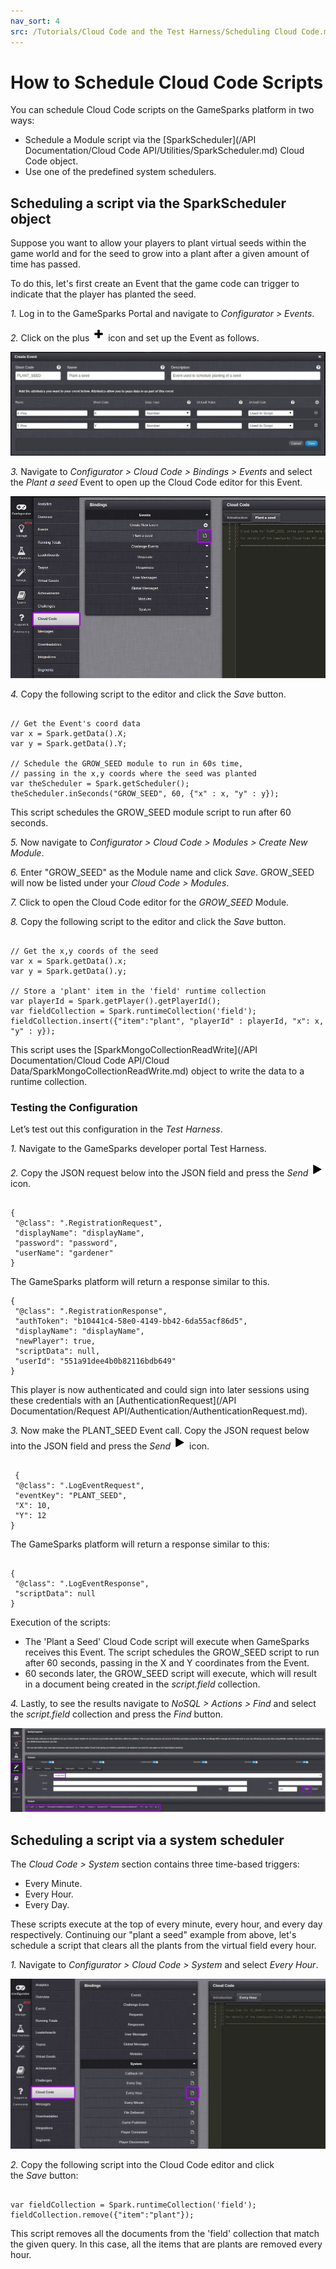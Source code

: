 ```yaml
---
nav_sort: 4
src: /Tutorials/Cloud Code and the Test Harness/Scheduling Cloud Code.md
---
```


# How to Schedule Cloud Code Scripts

You can schedule Cloud Code scripts on the GameSparks platform in two ways:
* Schedule a Module script via the [SparkScheduler](/API Documentation/Cloud Code API/Utilities/SparkScheduler.md) Cloud Code object.
* Use one of the predefined system schedulers.

## Scheduling a script via the SparkScheduler object

Suppose you want to allow your players to plant virtual seeds within the game world and for the seed to grow into a plant after a given amount of time has passed.

To do this, let's first create an Event that the game code can trigger to indicate that the player has planted the seed.

*1.* Log in to the GameSparks Portal and navigate to *Configurator > Events*.

*2.* Click on the plus ![](/img/fa/plus.png) icon and set up the Event as follows.

![](img/Schedule/8.png)

*3.* Navigate to *Configurator > Cloud Code > Bindings > Events* and select the *Plant a seed* Event to open up the Cloud Code editor for this Event.

![](img/Schedule/9.png)

*4.* Copy the following script to the editor and click the *Save* button.

```

// Get the Event's coord data
var x = Spark.getData().X;
var y = Spark.getData().Y;

// Schedule the GROW_SEED module to run in 60s time,
// passing in the x,y coords where the seed was planted
var theScheduler = Spark.getScheduler();
theScheduler.inSeconds("GROW_SEED", 60, {"x" : x, "y" : y});

```

This script schedules the GROW_SEED module script to run after 60 seconds.

*5.* Now navigate to *Configurator > Cloud Code > Modules > Create New Module*.

*6.* Enter "GROW_SEED" as the Module name and click *Save*. GROW_SEED will now be listed under your *Cloud Code > Modules*.

*7.* Click to open the Cloud Code editor for the *GROW_SEED* Module.

*8.* Copy the following script to the editor and click the *Save* button.

```

// Get the x,y coords of the seed
var x = Spark.getData().x;
var y = Spark.getData().y;

// Store a 'plant' item in the 'field' runtime collection
var playerId = Spark.getPlayer().getPlayerId();
var fieldCollection = Spark.runtimeCollection('field');
fieldCollection.insert({"item":"plant", "playerId" : playerId, "x": x, "y" : y});

```

This script uses the [SparkMongoCollectionReadWrite](/API Documentation/Cloud Code API/Cloud Data/SparkMongoCollectionReadWrite.md) object to write the data to a runtime collection.

### Testing the Configuration

Let’s test out this configuration in the *Test Harness*.

*1.* Navigate to the GameSparks developer portal Test Harness.

*2.* Copy the JSON request below into the JSON field and press the *Send* ![](/img/fa/play.png) icon.

```

{
 "@class": ".RegistrationRequest",
 "displayName": "displayName",
 "password": "password",
 "userName": "gardener"
}

```

The GameSparks platform will return a response similar to this.

```    
{
 "@class": ".RegistrationResponse",
 "authToken": "b10441c4-58e0-4149-bb42-6da55acf86d5",
 "displayName": "displayName",
 "newPlayer": true,
 "scriptData": null,
 "userId": "551a91dee4b0b82116bdb649"
}
```

This player is now authenticated and could sign into later sessions using these credentials with an [AuthenticationRequest](/API Documentation/Request API/Authentication/AuthenticationRequest.md).

*3.* Now make the PLANT_SEED Event call. Copy the JSON request below into the JSON field and press the *Send* ![](/img/fa/play.png) icon.

```

 {
 "@class": ".LogEventRequest",
 "eventKey": "PLANT_SEED",
 "X": 10,
 "Y": 12
}

```
The GameSparks platform will return a response similar to this:

```

{
 "@class": ".LogEventResponse",
 "scriptData": null
}

```
Execution of the scripts:
* The 'Plant a Seed' Cloud Code script will execute when GameSparks receives this Event. The script schedules the GROW_SEED script to run after 60 seconds, passing in the X and Y coordinates from the Event.
* 60 seconds later, the GROW_SEED script will execute, which will result in a document being created in the *script.field* collection.

*4.* Lastly, to see the results navigate to *NoSQL > Actions > Find* and select the *script.field* collection and press the *Find* button.

![](img/Schedule/7.png)

## Scheduling a script via a system scheduler

The *Cloud Code > System* section contains three time-based triggers:

* Every Minute.
* Every Hour.
* Every Day.

These scripts execute at the top of every minute, every hour, and every day respectively. Continuing our "plant a seed" example from above, let's schedule a script that clears all the plants from the virtual field every hour.

*1.* Navigate to *Configurator > Cloud Code > System* and select *Every Hour*.

![](img/Schedule/6.png)

*2.* Copy the following script into the Cloud Code editor and click the *Save* button:

```

var fieldCollection = Spark.runtimeCollection('field');
fieldCollection.remove({"item":"plant"});

```

This script removes all the documents from the 'field' collection that match the given query. In this case, all the items that are plants are removed every hour.

